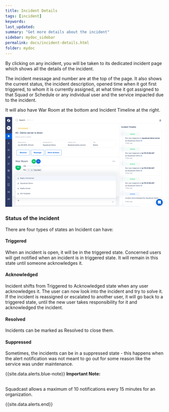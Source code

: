 ```yaml
---
title: Incident Details
tags: [incident]
keywords:
last_updated:
summary: "Get more details about the incident"
sidebar: mydoc_sidebar
permalink: docs/incident-details.html
folder: mydoc
---
```


By clicking on any incident, you will be taken to its dedicated incident page which shows all the details of the incident.

The incident message and number are at the top of the page. It also shows the current status, the incident description, opened time when it got first triggered, to whom it is currently assigned, at what time it got assigned to that Squad or Schedule or any individual user and the service impacted due to the incident. 

It will also have War Room at the bottom and Incident Timeline at the right.

![](images/incident_1.png)

### Status of the incident

There are four types of states an Incident can have:

#### **Triggered**
When an incident is open, it will be in the triggered state. Concerned users will get notified when an incident is in triggered state. It will remain in this state until someone acknowledges it.

#### **Acknowledged**
Incident shifts from Triggered to Acknowledged state when any user acknowledges it. The user can now look into the incident and try to solve it. If the incident is reassigned or escalated to another user, it will go back to a triggered state, until the new user takes responsibility for it and acknowledged the incident.

#### **Resolved**
Incidents can be marked as Resolved to close them.

#### **Suppressed**
Sometimes, the incidents can be in a suppressed state - this happens when the alert notification was not meant to go out for some reason like the service was under maintenance. 

{{site.data.alerts.blue-note}}
<b>Important Note: </b>
<br/><br/><p>Squadcast allows a maximum of 10 notifications every 15 minutes for an organization.</p>
{{site.data.alerts.end}}